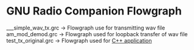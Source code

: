 # GNU Radio Companion Flowgraph
___simple_wav_tx.grc &rarr; Flowgraph use for transmitting wav file 
am_mod_demod.grc &rarr; Flowgraph used for loopback transfer of wav file
test_tx_original.grc &rarr; Flowgraph used for [C++ application](https://github.com/changdaozheng/udp_messaging)

